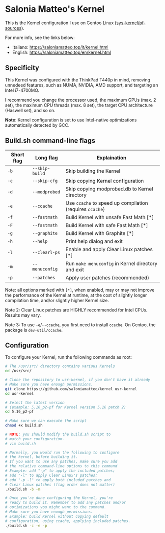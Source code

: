 # Salonia Matteo's Kernel
This is the Kernel configuration I use on Gentoo Linux
([sys-kernel/pf-sources](https://packages.gentoo.org/packages/sys-kernel/pf-sources)).

For more info, see the links below:
- Italiano: https://saloniamatteo.top/it/kernel.html
- English:  https://saloniamatteo.top/en/kernel.html

## Specificity
This Kernel was configured with the ThinkPad T440p in mind,
removing unnedeed features, such as NUMA, NVIDIA,
AMD support, and targeting an Intel i7-4700MQ.

I recommend you change the processor used, the maximum
GPUs (max. 2 set), the maximum CPU threads (max. 8 set),
the target CPU architecture (Haswell set), and so on.

**Note**: Kernel configuration is set to use Intel-native optimizations
automatically detected by GCC.

## Build.sh command-line flags

| Short flag | Long flag      | Explaination                                             |
|------------|----------------|----------------------------------------------------------|
| `-b`       | `--skip-build` | Skip building the Kernel                                 |
| `-c`       | `--skip-cfg`   | Skip copying Kernel configuration                        |
| `-d`       | `--modprobed`  | Skip copying modprobed.db to Kernel directory            |
| `-e`       | `--ccache`     | Use `ccache` to speed up compilation (requires `ccache`) |
| `-f`       | `--fastmath`   | Build Kernel with unsafe Fast Math [\*]                  |
| `-F`       | `--fastmath`   | Build Kernel with safe Fast Math [\*]                    |
| `-g`       | `--graphite`   | Build Kernel with Graphite [\*]                          |
| `-h`       | `--help`       | Print help dialog and exit                               |
| `-l`       | `--clearl-ps`  | Enable and apply Clear Linux patches [\*]               |
| `-m`       | `--menuconfig` | Run `make menuconfig` in Kernel directory and exit       |
| `-p`       | `--patches`    | Apply user patches (recommended)                         |

Note: all options marked with `[*]`, when enabled,
may or may not improve the performance of the Kernel at runtime,
at the cost of slightly longer compilation time,
and/or slightly higher Kernel size.

Note 2: Clear Linux patches are HIGHLY recommended for Intel CPUs.
Results may vary.

Note 3: To use `-e`/`--ccache`, you first need to install `ccache`.
On Gentoo, the package is `dev-util/ccache`.

## Configuration
To configure your Kernel, run the following commands
as root:

```bash
# The /usr/src/ directory contains various Kernels
cd /usr/src/

# Clone the repository to usr-kernel, if you don't have it already
# Make sure you have enough permissions.
git clone https://github.com/saloniamatteo/kernel usr-kernel
cd usr-kernel

# Select the latest version
# (example: 5.16_p2-pf for Kernel version 5.16 patch 2)
cd 5.16_p2-pf
 
# Make sure we can execute the script
chmod +x build.sh

# NOTE: you should modify the build.sh script to
# match your configuration.
# vim build.sh

# Normally, you would run the following to configure
# the kernel, before building it.
# If you want to use any patches, make sure you add
# the relative command-line options to this command
# Example: add "-p" to apply the included patches;
# add "-l" to apply Clear Linux's patches;
# add "-p -l" to apply both included patches and
# Clear Linux patches (flag order does not matter)
./build.sh -b -m

# Once you're done configuring the Kernel, you're
# ready to build it. Remember to add any patches and/or
# optimizations you might want to the command.
# Make sure you have enough permissions.
# Example: build Kernel without copying default
# configuration, using ccache, applying included patches.
./build.sh -c -e -p
```

